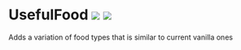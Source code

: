 UsefulFood [![](http://cf.way2muchnoise.eu/short_usefulfood_downloads.svg)](https://minecraft.curseforge.com/projects/usefulfood) [![](http://cf.way2muchnoise.eu/versions/usefulfood.svg)](https://minecraft.curseforge.com/projects/usefulfood)
==========

Adds a variation of food types that is similar to current vanilla ones
